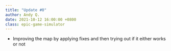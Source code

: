 ```yaml
---
title: "Update #0"
author: Andy Q.
date: 2021-10-12 16:00:00 +0800
class: epic-game-simulator
---
```


- Improving the map by applying fixes and then trying out if it either works or not
